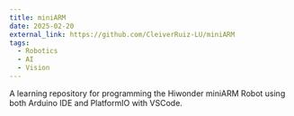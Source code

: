 ```yaml
---
title: miniARM
date: 2025-02-20
external_link: https://github.com/CleiverRuiz-LU/miniARM
tags:
  - Robotics
  - AI
  - Vision
---
```


A learning repository for programming the Hiwonder miniARM Robot using both Arduino IDE and PlatformIO with VSCode.
<!--more-->
